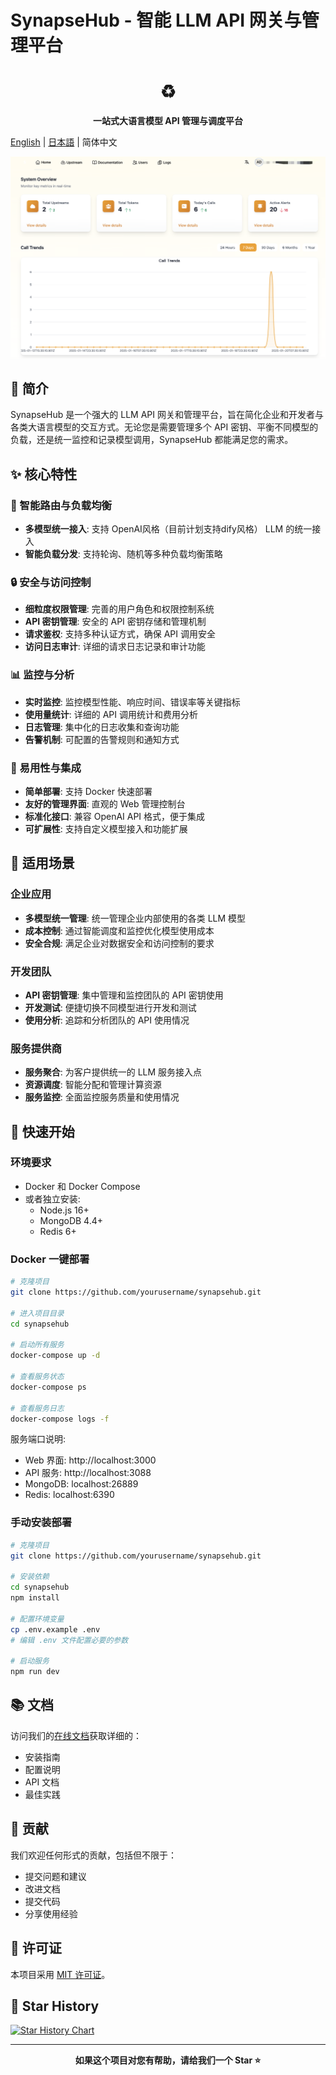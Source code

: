 # SynapseHub - 智能 LLM API 网关与管理平台

<div align="center">
  <h1>♻️</h1>
  <p><strong>一站式大语言模型 API 管理与调度平台</strong></p>
</div>

[English](README_EN.md) | [日本語](README_JP.md) | 简体中文

![SynapseHub Dashboard Preview](view.png)



## 🌟 简介

SynapseHub 是一个强大的 LLM API 网关和管理平台，旨在简化企业和开发者与各类大语言模型的交互方式。无论您是需要管理多个 API 密钥、平衡不同模型的负载，还是统一监控和记录模型调用，SynapseHub 都能满足您的需求。

## ✨ 核心特性

### 🚀 智能路由与负载均衡
- **多模型统一接入**: 支持 OpenAI风格（目前计划支持dify风格） LLM 的统一接入
- **智能负载分发**: 支持轮询、随机等多种负载均衡策略


### 🔒 安全与访问控制
- **细粒度权限管理**: 完善的用户角色和权限控制系统
- **API 密钥管理**: 安全的 API 密钥存储和管理机制
- **请求鉴权**: 支持多种认证方式，确保 API 调用安全
- **访问日志审计**: 详细的请求日志记录和审计功能

### 📊 监控与分析
- **实时监控**: 监控模型性能、响应时间、错误率等关键指标
- **使用量统计**: 详细的 API 调用统计和费用分析
- **日志管理**: 集中化的日志收集和查询功能
- **告警机制**: 可配置的告警规则和通知方式

### 🔌 易用性与集成
- **简单部署**: 支持 Docker 快速部署
- **友好的管理界面**: 直观的 Web 管理控制台
- **标准化接口**: 兼容 OpenAI API 格式，便于集成
- **可扩展性**: 支持自定义模型接入和功能扩展

## 🎯 适用场景

### 企业应用
- **多模型统一管理**: 统一管理企业内部使用的各类 LLM 模型
- **成本控制**: 通过智能调度和监控优化模型使用成本
- **安全合规**: 满足企业对数据安全和访问控制的要求

### 开发团队
- **API 密钥管理**: 集中管理和监控团队的 API 密钥使用
- **开发测试**: 便捷切换不同模型进行开发和测试
- **使用分析**: 追踪和分析团队的 API 使用情况

### 服务提供商
- **服务聚合**: 为客户提供统一的 LLM 服务接入点
- **资源调度**: 智能分配和管理计算资源
- **服务监控**: 全面监控服务质量和使用情况

## 🚀 快速开始

### 环境要求
- Docker 和 Docker Compose
- 或者独立安装:
  - Node.js 16+
  - MongoDB 4.4+
  - Redis 6+

### Docker 一键部署
```bash
# 克隆项目
git clone https://github.com/yourusername/synapsehub.git

# 进入项目目录
cd synapsehub

# 启动所有服务
docker-compose up -d

# 查看服务状态
docker-compose ps

# 查看服务日志
docker-compose logs -f
```

服务端口说明:
- Web 界面: http://localhost:3000
- API 服务: http://localhost:3088
- MongoDB: localhost:26889
- Redis: localhost:6390

### 手动安装部署
```bash
# 克隆项目
git clone https://github.com/yourusername/synapsehub.git

# 安装依赖
cd synapsehub
npm install

# 配置环境变量
cp .env.example .env
# 编辑 .env 文件配置必要的参数

# 启动服务
npm run dev
```

## 📚 文档

访问我们的[在线文档](https://docs.yourdomain.com)获取详细的：
- 安装指南
- 配置说明
- API 文档
- 最佳实践

## 🤝 贡献

我们欢迎任何形式的贡献，包括但不限于：
- 提交问题和建议
- 改进文档
- 提交代码
- 分享使用经验

## 📄 许可证

本项目采用 [MIT 许可证](LICENSE)。

## 🌟 Star History

[![Star History Chart](https://api.star-history.com/svg?repos=yourusername/synapsehub&type=Date)](https://star-history.com/#yourusername/synapsehub&Date)

---

<div align="center">
  <strong>如果这个项目对您有帮助，请给我们一个 Star ⭐️</strong>
</div>
